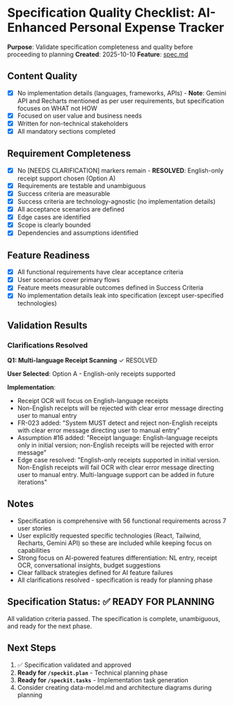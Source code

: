 # Specification Quality Checklist: AI-Enhanced Personal Expense Tracker

**Purpose**: Validate specification completeness and quality before proceeding to planning
**Created**: 2025-10-10
**Feature**: [spec.md](../spec.md)

## Content Quality

- [x] No implementation details (languages, frameworks, APIs) - **Note**: Gemini API and Recharts mentioned as per user requirements, but specification focuses on WHAT not HOW
- [x] Focused on user value and business needs
- [x] Written for non-technical stakeholders
- [x] All mandatory sections completed

## Requirement Completeness

- [x] No [NEEDS CLARIFICATION] markers remain - **RESOLVED**: English-only receipt support chosen (Option A)
- [x] Requirements are testable and unambiguous
- [x] Success criteria are measurable
- [x] Success criteria are technology-agnostic (no implementation details)
- [x] All acceptance scenarios are defined
- [x] Edge cases are identified
- [x] Scope is clearly bounded
- [x] Dependencies and assumptions identified

## Feature Readiness

- [x] All functional requirements have clear acceptance criteria
- [x] User scenarios cover primary flows
- [x] Feature meets measurable outcomes defined in Success Criteria
- [x] No implementation details leak into specification (except user-specified technologies)

## Validation Results

### Clarifications Resolved

**Q1: Multi-language Receipt Scanning** ✓ RESOLVED

**User Selected**: Option A - English-only receipts supported

**Implementation**:
- Receipt OCR will focus on English-language receipts
- Non-English receipts will be rejected with clear error message directing user to manual entry
- FR-023 added: "System MUST detect and reject non-English receipts with clear error message directing user to manual entry"
- Assumption #16 added: "Receipt language: English-language receipts only in initial version; non-English receipts will be rejected with error message"
- Edge case resolved: "English-only receipts supported in initial version. Non-English receipts will fail OCR with clear error message directing user to manual entry. Multi-language support can be added in future iterations"

## Notes

- Specification is comprehensive with 56 functional requirements across 7 user stories
- User explicitly requested specific technologies (React, Tailwind, Recharts, Gemini API) so these are included while keeping focus on capabilities
- Strong focus on AI-powered features differentiation: NL entry, receipt OCR, conversational insights, budget suggestions
- Clear fallback strategies defined for AI feature failures
- All clarifications resolved - specification is ready for planning phase

## Specification Status: ✅ READY FOR PLANNING

All validation criteria passed. The specification is complete, unambiguous, and ready for the next phase.

## Next Steps

1. ✅ Specification validated and approved
2. **Ready for `/speckit.plan`** - Technical planning phase
3. **Ready for `/speckit.tasks`** - Implementation task generation
4. Consider creating data-model.md and architecture diagrams during planning
